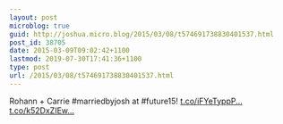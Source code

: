 ```yaml
---
layout: post
microblog: true
guid: http://joshua.micro.blog/2015/03/08/t574691738830401537.html
post_id: 38705
date: 2015-03-09T09:02:42+1100
lastmod: 2019-07-30T17:41:36+1100
type: post
url: /2015/03/08/t574691738830401537.html
---
```

Rohann + Carrie #marriedbyjosh at #future15! [t.co/iFYeTyppP...](http://t.co/iFYeTyppP3) [t.co/k52DxZIEw...](http://t.co/k52DxZIEwJ)

